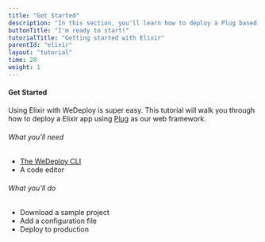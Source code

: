 ```yaml
---
title: "Get Started"
description: "In this section, you'll learn how to deploy a Plug based application using Elixir."
buttonTitle: "I'm ready to start!"
tutorialTitle: "Getting started with Elixir"
parentId: "elixir"
layout: "tutorial"
time: 20
weight: 1
---
```


#### Get Started

Using Elixir with WeDeploy is super easy. This tutorial will walk you through how to deploy a Elixir app using [Plug](https://github.com/elixir-plug/plug) as our web framework.

###### What you'll need

<ul class="checklist">
  <li><a href="https://wedeploy.com/docs/configure/command-line/" target="_blank">The WeDeploy CLI</a></li>
  <li>A code editor</li>
</ul>

###### What you'll do

<ul class="checklist">
  <li>Download a sample project</li>
  <li>Add a configuration file</li>
  <li>Deploy to production</li>
</ul>

